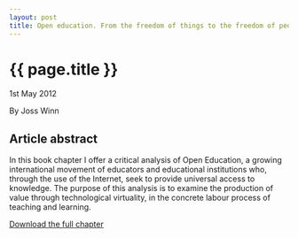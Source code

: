 ```yaml
---
layout: post
title: Open education. From the freedom of things to the freedom of people
---
```


# {{ page.title }}

<p class="meta">1st May 2012</p>

<p class="meta">By Joss Winn</p>

## Article abstract

In this book chapter I offer a critical analysis of Open Education, a growing international movement of educators and educational institutions who, through the use of the Internet, seek to provide universal access to knowledge. The purpose of this analysis is to examine the production of value through technological virtuality, in the concrete labour process of teaching and learning.

<a href="http://eprints.lincoln.ac.uk/4064/">Download the full chapter</a>